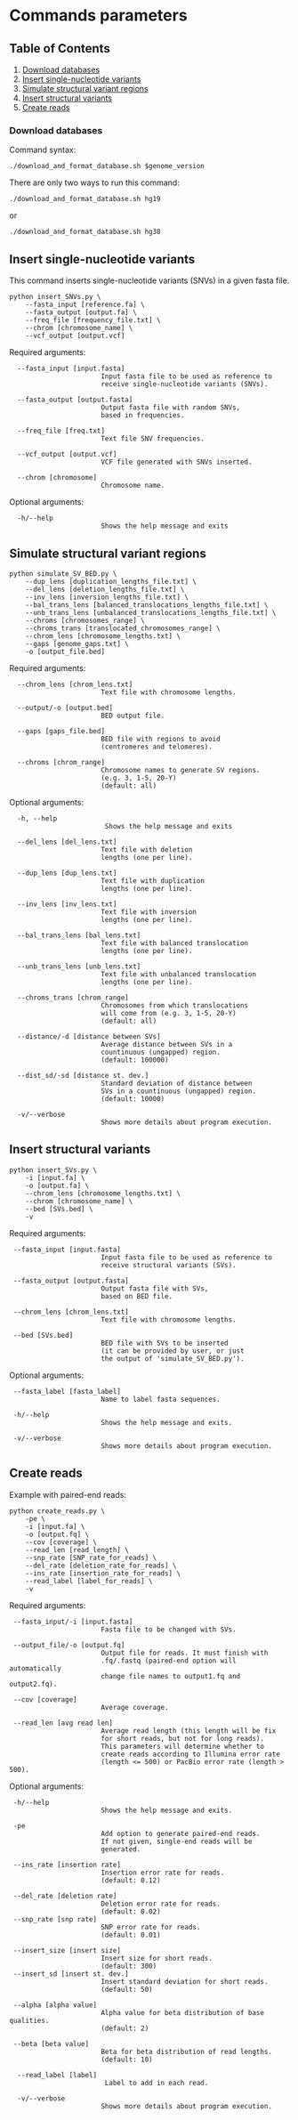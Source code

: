 # Commands parameters


## Table of Contents
1. [Download databases](#databases)
2. [Insert single-nucleotide variants](#insert-snv)
3. [Simulate structural variant regions](#simulate-sv)
4. [Insert structural variants](#insert-sv)
5. [Create reads](#create-reads)


### Download databases
	
Command syntax:
	
	./download_and_format_database.sh $genome_version
	
There are only two ways to run this command:
	
	./download_and_format_database.sh hg19
	
or
		
	./download_and_format_database.sh hg38
	
## Insert single-nucleotide variants
This command inserts single-nucleotide variants (SNVs) in a given fasta file.

	python insert_SNVs.py \
        --fasta_input [reference.fa] \
        --fasta_output [output.fa] \
        --freq_file [frequency_file.txt] \
        --chrom [chromosome_name] \
        --vcf_output [output.vcf]


Required arguments:
	  
	  --fasta_input [input.fasta]
                           Input fasta file to be used as reference to
                           receive single-nucleotide variants (SNVs).
	                        
	  --fasta_output [output.fasta]
                           Output fasta file with random SNVs,
                           based in frequencies.
	                        
	  --freq_file [freq.txt]
                           Text file SNV frequencies.
	                        
	  --vcf_output [output.vcf]
                           VCF file generated with SNVs inserted.
	                        
	  --chrom [chromosome]
                           Chromosome name.


Optional arguments:

	  -h/--help            
                           Shows the help message and exits


## Simulate structural variant regions

    python simulate_SV_BED.py \
        --dup_lens [duplication_lengths_file.txt] \
        --del_lens [deletion_lengths_file.txt] \
        --inv_lens [inversion_lengths_file.txt] \
        --bal_trans_lens [balanced_translocations_lengths_file.txt] \
        --unb_trans_lens [unbalanced_translocations_lengths_file.txt] \
        --chroms [chromosomes_range] \
        --chroms_trans [translocated_chromosomes_range] \
        --chrom_lens [chromosome_lengths.txt] \
        --gaps [genome_gaps.txt] \
        -o [output_file.bed]

Required arguments:

	  --chrom_lens [chrom_lens.txt]
                           Text file with chromosome lengths.
	                        
	  --output/-o [output.bed]
                           BED output file.

	  --gaps [gaps_file.bed]      
                           BED file with regions to avoid
                           (centromeres and telomeres).
                           
	  --chroms [chrom_range]
                           Chromosome names to generate SV regions.
                           (e.g. 3, 1-5, 20-Y)
                           (default: all)

Optional arguments:

	  -h, --help            
	                        Shows the help message and exits
	                        
	  --del_lens [del_lens.txt]
                           Text file with deletion
                           lengths (one per line).
	                        
	  --dup_lens [dup_lens.txt]
                           Text file with duplication
                           lengths (one per line).
	                        
	  --inv_lens [inv_lens.txt]
                           Text file with inversion
                           lengths (one per line).
	                        
	  --bal_trans_lens [bal_lens.txt]
                           Text file with balanced translocation
                           lengths (one per line).
	                        
	  --unb_trans_lens [unb_lens.txt]
                           Text file with unbalanced translocation
                           lengths (one per line). 
	                        
	  --chroms_trans [chrom_range]
                           Chromosomes from which translocations
                           will come from (e.g. 3, 1-5, 20-Y)
                           (default: all)
	                        
	  --distance/-d [distance between SVs]
                           Average distance between SVs in a
                           countinuous (ungapped) region.
                           (default: 100000)
                           
	  --dist_sd/-sd [distance st. dev.]
                           Standard deviation of distance between
                           SVs in a countinuous (ungapped) region.
                           (default: 10000)
                                                      
	  -v/--verbose
                           Shows more details about program execution.
     
## Insert structural variants


    python insert_SVs.py \
        -i [input.fa] \
        -o [output.fa] \
        --chrom_lens [chromosome_lengths.txt] \
        --chrom [chromosome_name] \
        --bed [SVs.bed] \
        -v

Required arguments:

	  
     --fasta_input [input.fasta]
                           Input fasta file to be used as reference to
                           receive structural variants (SVs).
	                        
     --fasta_output [output.fasta]
                           Output fasta file with SVs,
                           based on BED file.

     --chrom_lens [chrom_lens.txt]
                           Text file with chromosome lengths.

     --bed [SVs.bed]
                           BED file with SVs to be inserted
                           (it can be provided by user, or just
                           the output of 'simulate_SV_BED.py').

Optional arguments:

     --fasta_label [fasta_label]
                           Name to label fasta sequences.

     -h/--help            
                           Shows the help message and exits.
	                        
     -v/--verbose
                           Shows more details about program execution.
	                        

## Create reads

Example with paired-end reads:

    python create_reads.py \
        -pe \
        -i [input.fa] \
        -o [output.fq] \
        --cov [coverage] \
        --read_len [read_length] \
        --snp_rate [SNP_rate_for_reads] \
        --del_rate [deletion_rate_for_reads] \
        --ins_rate [insertion_rate_for_reads] \
        --read_label [label_for_reads] \
        -v
        

Required arguments:
	
     --fasta_input/-i [input.fasta]
                           Fasta file to be changed with SVs.

     --output_file/-o [output.fq]
                           Output file for reads. It must finish with
                           .fq/.fastq (paired-end option will automatically
                           change file names to output1.fq and output2.fq).

     --cov [coverage]      
                           Average coverage.
	  
     --read_len [avg read len]
                           Average read length (this length will be fix
                           for short reads, but not for long reads).
                           This parameters will determine whether to
                           create reads according to Illumina error rate
                           (length <= 500) or PacBio error rate (length > 500).
	                        

	  
Optional arguments:

     -h/--help            
                           Shows the help message and exits.

     -pe                   
                           Add option to generate paired-end reads.
                           If not given, single-end reads will be
                           generated.
                           
     --ins_rate [insertion rate]
                           Insertion error rate for reads.
                           (default: 0.12)
	                        
     --del_rate [deletion rate]
                           Deletion error rate for reads.
                           (default: 0.02)	                        
     --snp_rate [snp rate]
                           SNP error rate for reads.
                           (default: 0.01)
	  
     --insert_size [insert size]
                           Insert size for short reads.
                           (default: 300)	                        
     --insert_sd [insert st. dev.]
                           Insert standard deviation for short reads.
                           (default: 50)
	                        
     --alpha [alpha value]
                           Alpha value for beta distribution of base qualities.
                           (default: 2)
	  
     --beta [beta value]           
                           Beta for beta distribution of read lengths.
                           (default: 10)
	  
	  --read_label [label]
	                        Label to add in each read.
	                        
      -v/--verbose
                           Shows more details about program execution.
	                        

	
